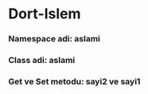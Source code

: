 # Dort-Islem

### Namespace adi: aslami
### Class adi: aslami
### Get ve Set metodu: sayi2 ve sayi1
